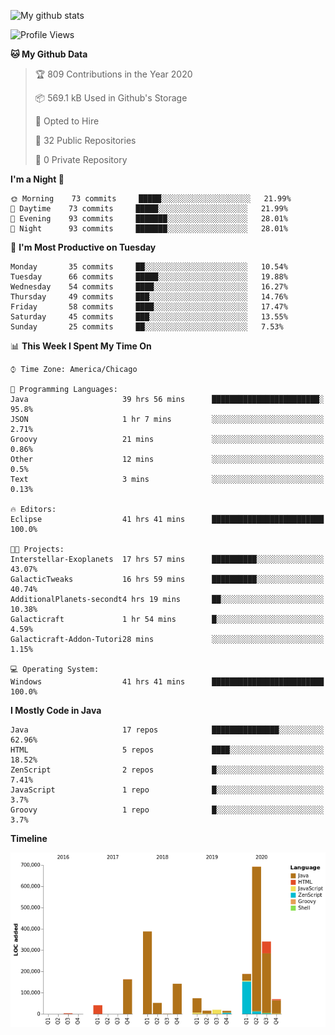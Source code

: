 ![My github stats](https://github-readme-stats.vercel.app/api?username=romvoid95&theme=gruvbox&include_all_commits=true&show_icons=true")

<!--START_SECTION:waka-->
![Profile Views](http://img.shields.io/badge/Profile%20Views-7-blue)

**🐱 My Github Data** 

> 🏆 809 Contributions in the Year 2020
 > 
> 📦 569.1 kB Used in Github's Storage 
 > 
> 💼 Opted to Hire
 > 
> 📜 32 Public Repositories
 > 
> 🔑 0 Private Repository 
 > 
**I'm a Night 🦉** 

```text
🌞 Morning    73 commits     █████░░░░░░░░░░░░░░░░░░░░   21.99% 
🌆 Daytime    73 commits     █████░░░░░░░░░░░░░░░░░░░░   21.99% 
🌃 Evening    93 commits     ███████░░░░░░░░░░░░░░░░░░   28.01% 
🌙 Night      93 commits     ███████░░░░░░░░░░░░░░░░░░   28.01%

```
📅 **I'm Most Productive on Tuesday** 

```text
Monday       35 commits     ██░░░░░░░░░░░░░░░░░░░░░░░   10.54% 
Tuesday      66 commits     █████░░░░░░░░░░░░░░░░░░░░   19.88% 
Wednesday    54 commits     ████░░░░░░░░░░░░░░░░░░░░░   16.27% 
Thursday     49 commits     ███░░░░░░░░░░░░░░░░░░░░░░   14.76% 
Friday       58 commits     ████░░░░░░░░░░░░░░░░░░░░░   17.47% 
Saturday     45 commits     ███░░░░░░░░░░░░░░░░░░░░░░   13.55% 
Sunday       25 commits     ██░░░░░░░░░░░░░░░░░░░░░░░   7.53%

```


📊 **This Week I Spent My Time On** 

```text
⌚︎ Time Zone: America/Chicago

💬 Programming Languages: 
Java                     39 hrs 56 mins      ████████████████████████░   95.8% 
JSON                     1 hr 7 mins         ░░░░░░░░░░░░░░░░░░░░░░░░░   2.71% 
Groovy                   21 mins             ░░░░░░░░░░░░░░░░░░░░░░░░░   0.86% 
Other                    12 mins             ░░░░░░░░░░░░░░░░░░░░░░░░░   0.5% 
Text                     3 mins              ░░░░░░░░░░░░░░░░░░░░░░░░░   0.13%

🔥 Editors: 
Eclipse                  41 hrs 41 mins      █████████████████████████   100.0%

🐱‍💻 Projects: 
Interstellar-Exoplanets  17 hrs 57 mins      ██████████░░░░░░░░░░░░░░░   43.07% 
GalacticTweaks           16 hrs 59 mins      ██████████░░░░░░░░░░░░░░░   40.74% 
AdditionalPlanets-secondt4 hrs 19 mins       ██░░░░░░░░░░░░░░░░░░░░░░░   10.38% 
Galacticraft             1 hr 54 mins        █░░░░░░░░░░░░░░░░░░░░░░░░   4.59% 
Galacticraft-Addon-Tutori28 mins             ░░░░░░░░░░░░░░░░░░░░░░░░░   1.15%

💻 Operating System: 
Windows                  41 hrs 41 mins      █████████████████████████   100.0%

```

**I Mostly Code in Java** 

```text
Java                     17 repos            ███████████████░░░░░░░░░░   62.96% 
HTML                     5 repos             ████░░░░░░░░░░░░░░░░░░░░░   18.52% 
ZenScript                2 repos             █░░░░░░░░░░░░░░░░░░░░░░░░   7.41% 
JavaScript               1 repo              █░░░░░░░░░░░░░░░░░░░░░░░░   3.7% 
Groovy                   1 repo              █░░░░░░░░░░░░░░░░░░░░░░░░   3.7%

```


**Timeline**

![Chart not found](https://github.com/ROMVoid95/ROMVoid95/blob/master/charts/bar_graph.png) 


<!--END_SECTION:waka-->
